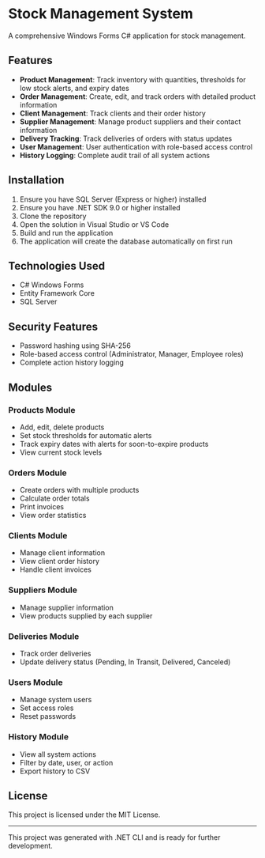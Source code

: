 # Stock Management System

A comprehensive Windows Forms C# application for stock management.

## Features

- **Product Management**: Track inventory with quantities, thresholds for low stock alerts, and expiry dates
- **Order Management**: Create, edit, and track orders with detailed product information
- **Client Management**: Track clients and their order history
- **Supplier Management**: Manage product suppliers and their contact information
- **Delivery Tracking**: Track deliveries of orders with status updates
- **User Management**: User authentication with role-based access control
- **History Logging**: Complete audit trail of all system actions

## Installation

1. Ensure you have SQL Server (Express or higher) installed
2. Ensure you have .NET SDK 9.0 or higher installed
3. Clone the repository
4. Open the solution in Visual Studio or VS Code
5. Build and run the application
6. The application will create the database automatically on first run

## Technologies Used

- C# Windows Forms
- Entity Framework Core
- SQL Server

## Security Features

- Password hashing using SHA-256
- Role-based access control (Administrator, Manager, Employee roles)
- Complete action history logging

## Modules

### Products Module
- Add, edit, delete products
- Set stock thresholds for automatic alerts
- Track expiry dates with alerts for soon-to-expire products
- View current stock levels

### Orders Module
- Create orders with multiple products
- Calculate order totals
- Print invoices
- View order statistics

### Clients Module
- Manage client information
- View client order history
- Handle client invoices

### Suppliers Module
- Manage supplier information
- View products supplied by each supplier

### Deliveries Module
- Track order deliveries
- Update delivery status (Pending, In Transit, Delivered, Canceled)

### Users Module
- Manage system users
- Set access roles
- Reset passwords

### History Module
- View all system actions
- Filter by date, user, or action
- Export history to CSV

## License

This project is licensed under the MIT License.

---
This project was generated with .NET CLI and is ready for further development.
